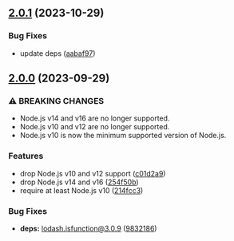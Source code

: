 ## [2.0.1](https://github.com/kenany/estimate-cores/compare/2.0.0...2.0.1) (2023-10-29)


### Bug Fixes

* update deps ([aabaf97](https://github.com/kenany/estimate-cores/commit/aabaf97a92a27db799ca0a003c1b3f5eaa96d0f8))

## [2.0.0](https://github.com/kenany/estimate-cores/compare/1.0.2...2.0.0) (2023-09-29)


### ⚠ BREAKING CHANGES

* Node.js v14 and v16 are no longer supported.
* Node.js v10 and v12 are no longer supported.
* Node.js v10 is now the minimum supported version of
Node.js.

### Features

* drop Node.js v10 and v12 support ([c01d2a9](https://github.com/kenany/estimate-cores/commit/c01d2a9a30466f607cd4374048e1f323a17b1b6c))
* drop Node.js v14 and v16 ([254f50b](https://github.com/kenany/estimate-cores/commit/254f50b7ebfa90a9aed487e4baa78302c167761d))
* require at least Node.js v10 ([214fcc3](https://github.com/kenany/estimate-cores/commit/214fcc37c38570bf92ebcfbe57ce1463f4caeef2))


### Bug Fixes

* **deps:** lodash.isfunction@3.0.9 ([9832186](https://github.com/kenany/estimate-cores/commit/98321861825a83eac1eaa2f79123eb6712df8784))
